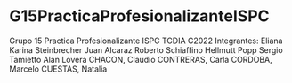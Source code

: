 # G15PracticaProfesionalizanteISPC
Grupo 15 Practica Profesionalizante ISPC TCDIA C2022
Integrantes:
Eliana Karina Steinbrecher
Juan Alcaraz
Roberto Schiaffino
Hellmutt Popp
Sergio Tamietto
Alan Lovera
CHACON, Claudio
CONTRERAS, Carla
CORDOBA, Marcelo
CUESTAS, Natalia
